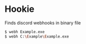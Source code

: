 # Hookie
Finds discord webhooks in binary file

```bash
$ webh Example.exe
$ webh C:\Example\Example.exe
```
